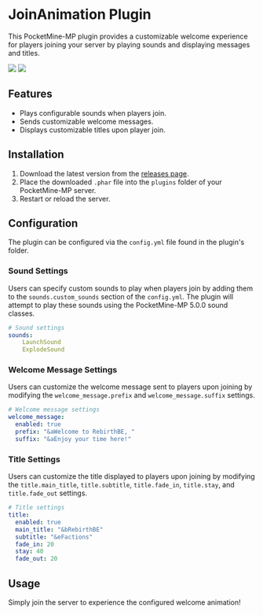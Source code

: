 # JoinAnimation Plugin

This PocketMine-MP plugin provides a customizable welcome experience for players joining your server by playing sounds and displaying messages and titles.

[![](https://poggit.pmmp.io/shield.state/JoinAnimation)](https://poggit.pmmp.io/p/JoinAnimation)
<a href="https://poggit.pmmp.io/p/JoinAnimation"><img src="https://poggit.pmmp.io/shield.state/JoinAnimation"></a>

## Features

- Plays configurable sounds when players join.
- Sends customizable welcome messages.
- Displays customizable titles upon player join.

## Installation

1. Download the latest version from the [releases page](link/to/releases).
2. Place the downloaded `.phar` file into the `plugins` folder of your PocketMine-MP server.
3. Restart or reload the server.

## Configuration

The plugin can be configured via the `config.yml` file found in the plugin's folder.

### Sound Settings

Users can specify custom sounds to play when players join by adding them to the `sounds.custom_sounds` section of the `config.yml`. The plugin will attempt to play these sounds using the PocketMine-MP 5.0.0 sound classes.

```yaml
# Sound settings
sounds:
    LaunchSound
    ExplodeSound
```

### Welcome Message Settings

Users can customize the welcome message sent to players upon joining by modifying the `welcome_message.prefix` and `welcome_message.suffix` settings.

```yaml
# Welcome message settings
welcome_message:
  enabled: true
  prefix: "&aWelcome to RebirthBE, "
  suffix: "&aEnjoy your time here!"
```

### Title Settings

Users can customize the title displayed to players upon joining by modifying the `title.main_title`, `title.subtitle`, `title.fade_in`, `title.stay`, and `title.fade_out` settings.

```yaml
# Title settings
title:
  enabled: true
  main_title: "&bRebirthBE"
  subtitle: "&eFactions"
  fade_in: 20
  stay: 40
  fade_out: 20
```

## Usage

Simply join the server to experience the configured welcome animation!
